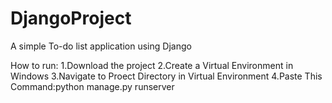 # DjangoProject
A simple To-do list application using Django

How to run:
1.Download the project
2.Create a Virtual Environment in Windows
3.Navigate to Proect Directory in Virtual Environment
4.Paste This Command:python manage.py runserver
